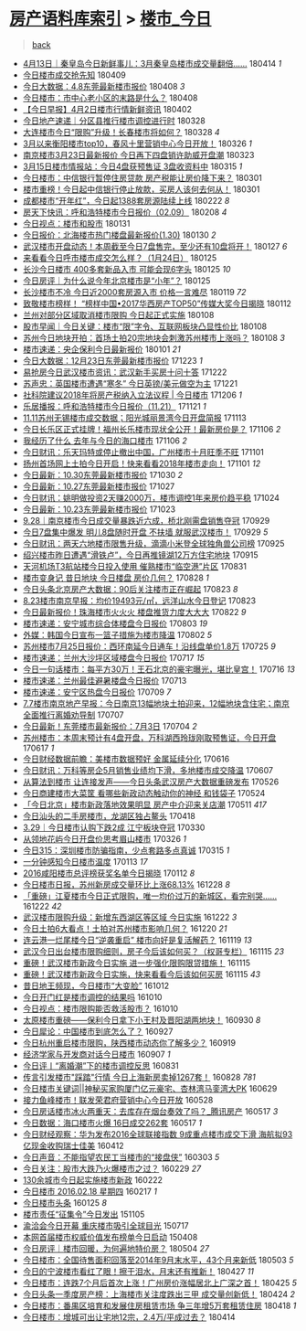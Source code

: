 [房产语料库索引](../../README.md)  > [楼市_今日](楼市_今日.md)
====
> [back](../README.md)

- [4月13日｜秦皇岛今日新鲜事儿：3月秦皇岛楼市成交量翻倍……](http://jkwz.applinzi.com/ittc/7091659233101874186.html#4%E6%9C%8813%E6%97%A5%EF%BD%9C%E7%A7%A6%E7%9A%87%E5%B2%9B%E4%BB%8A%E6%97%A5%E6%96%B0%E9%B2%9C%E4%BA%8B%E5%84%BF%EF%BC%9A3%E6%9C%88%E7%A7%A6%E7%9A%87%E5%B2%9B%E6%A5%BC%E5%B8%82%E6%88%90%E4%BA%A4%E9%87%8F%E7%BF%BB%E5%80%8D%E2%80%A6%E2%80%A6) 180414 *1* 
- [今日楼市成交抢先知](http://jkwz.applinzi.com/ittc/7089856626280629265.html#%E4%BB%8A%E6%97%A5%E6%A5%BC%E5%B8%82%E6%88%90%E4%BA%A4%E6%8A%A2%E5%85%88%E7%9F%A5) 180409  
- [今日大数据：4.8东莞最新楼市报价](http://jkwz.applinzi.com/ittc/7089642331794048007.html#%E4%BB%8A%E6%97%A5%E5%A4%A7%E6%95%B0%E6%8D%AE%EF%BC%9A4.8%E4%B8%9C%E8%8E%9E%E6%9C%80%E6%96%B0%E6%A5%BC%E5%B8%82%E6%8A%A5%E4%BB%B7) 180408 *3* 
- [今日楼市：市中心老小区的末路是什么？](http://jkwz.applinzi.com/ittc/7089584044717376523.html#%E4%BB%8A%E6%97%A5%E6%A5%BC%E5%B8%82%EF%BC%9A%E5%B8%82%E4%B8%AD%E5%BF%83%E8%80%81%E5%B0%8F%E5%8C%BA%E7%9A%84%E6%9C%AB%E8%B7%AF%E6%98%AF%E4%BB%80%E4%B9%88%EF%BC%9F) 180408  
- [【今日早报】4月2日楼市行情新鲜资讯](http://jkwz.applinzi.com/ittc/7087371666458149894.html#%E3%80%90%E4%BB%8A%E6%97%A5%E6%97%A9%E6%8A%A5%E3%80%914%E6%9C%882%E6%97%A5%E6%A5%BC%E5%B8%82%E8%A1%8C%E6%83%85%E6%96%B0%E9%B2%9C%E8%B5%84%E8%AE%AF) 180402  
- [今日地产速递｜分区县推行楼市调控进行时](http://jkwz.applinzi.com/ittc/7085531079597622289.html#%E4%BB%8A%E6%97%A5%E5%9C%B0%E4%BA%A7%E9%80%9F%E9%80%92%EF%BD%9C%E5%88%86%E5%8C%BA%E5%8E%BF%E6%8E%A8%E8%A1%8C%E6%A5%BC%E5%B8%82%E8%B0%83%E6%8E%A7%E8%BF%9B%E8%A1%8C%E6%97%B6) 180328  
- [大连楼市今日“限购”升级！长春楼市将如何？](http://jkwz.applinzi.com/ittc/7085456202400269322.html#%E5%A4%A7%E8%BF%9E%E6%A5%BC%E5%B8%82%E4%BB%8A%E6%97%A5%E2%80%9C%E9%99%90%E8%B4%AD%E2%80%9D%E5%8D%87%E7%BA%A7%EF%BC%81%E9%95%BF%E6%98%A5%E6%A5%BC%E5%B8%82%E5%B0%86%E5%A6%82%E4%BD%95%EF%BC%9F) 180328 *4* 
- [3月以来衡阳楼市top10，春风十里营销中心今日开放！](http://jkwz.applinzi.com/ittc/7084832427342300171.html#3%E6%9C%88%E4%BB%A5%E6%9D%A5%E8%A1%A1%E9%98%B3%E6%A5%BC%E5%B8%82top10%EF%BC%8C%E6%98%A5%E9%A3%8E%E5%8D%81%E9%87%8C%E8%90%A5%E9%94%80%E4%B8%AD%E5%BF%83%E4%BB%8A%E6%97%A5%E5%BC%80%E6%94%BE%EF%BC%81) 180326 *1* 
- [南京楼市3月23日最新报价 今日再下四盘销许助威开盘潮](http://jkwz.applinzi.com/ittc/7083782197272380426.html#%E5%8D%97%E4%BA%AC%E6%A5%BC%E5%B8%823%E6%9C%8823%E6%97%A5%E6%9C%80%E6%96%B0%E6%8A%A5%E4%BB%B7+%E4%BB%8A%E6%97%A5%E5%86%8D%E4%B8%8B%E5%9B%9B%E7%9B%98%E9%94%80%E8%AE%B8%E5%8A%A9%E5%A8%81%E5%BC%80%E7%9B%98%E6%BD%AE) 180323  
- [3月15日楼市情报站：今日4盘获预售证 3盘收资料中](http://jkwz.applinzi.com/ittc/7080654121420194827.html#3%E6%9C%8815%E6%97%A5%E6%A5%BC%E5%B8%82%E6%83%85%E6%8A%A5%E7%AB%99%EF%BC%9A%E4%BB%8A%E6%97%A54%E7%9B%98%E8%8E%B7%E9%A2%84%E5%94%AE%E8%AF%81+3%E7%9B%98%E6%94%B6%E8%B5%84%E6%96%99%E4%B8%AD) 180315 *1* 
- [今日楼市：中信银行暂停住房贷款 房产税能让房价降下来？](http://jkwz.applinzi.com/ittc/7075501862864552971.html#%E4%BB%8A%E6%97%A5%E6%A5%BC%E5%B8%82%EF%BC%9A%E4%B8%AD%E4%BF%A1%E9%93%B6%E8%A1%8C%E6%9A%82%E5%81%9C%E4%BD%8F%E6%88%BF%E8%B4%B7%E6%AC%BE+%E6%88%BF%E4%BA%A7%E7%A8%8E%E8%83%BD%E8%AE%A9%E6%88%BF%E4%BB%B7%E9%99%8D%E4%B8%8B%E6%9D%A5%EF%BC%9F) 180301  
- [楼市重榜！今日起中信银行停止放款，买房人该何去何从！](http://jkwz.applinzi.com/ittc/7075447518429447175.html#%E6%A5%BC%E5%B8%82%E9%87%8D%E6%A6%9C%EF%BC%81%E4%BB%8A%E6%97%A5%E8%B5%B7%E4%B8%AD%E4%BF%A1%E9%93%B6%E8%A1%8C%E5%81%9C%E6%AD%A2%E6%94%BE%E6%AC%BE%EF%BC%8C%E4%B9%B0%E6%88%BF%E4%BA%BA%E8%AF%A5%E4%BD%95%E5%8E%BB%E4%BD%95%E4%BB%8E%EF%BC%81) 180301  
- [成都楼市“开年红”，今日起1388套房源陆续上线](http://jkwz.applinzi.com/ittc/7072881129852240907.html#%E6%88%90%E9%83%BD%E6%A5%BC%E5%B8%82%E2%80%9C%E5%BC%80%E5%B9%B4%E7%BA%A2%E2%80%9D%EF%BC%8C%E4%BB%8A%E6%97%A5%E8%B5%B71388%E5%A5%97%E6%88%BF%E6%BA%90%E9%99%86%E7%BB%AD%E4%B8%8A%E7%BA%BF) 180222 *8* 
- [房天下快讯：呼和浩特楼市今日报价（02.09）](http://jkwz.applinzi.com/ittc/7067752790032385041.html#%E6%88%BF%E5%A4%A9%E4%B8%8B%E5%BF%AB%E8%AE%AF%EF%BC%9A%E5%91%BC%E5%92%8C%E6%B5%A9%E7%89%B9%E6%A5%BC%E5%B8%82%E4%BB%8A%E6%97%A5%E6%8A%A5%E4%BB%B7%EF%BC%8802.09%EF%BC%89) 180208 *4* 
- [今日视点：楼市和股市](http://jkwz.applinzi.com/ittc/7064631686178800656.html#%E4%BB%8A%E6%97%A5%E8%A7%86%E7%82%B9%EF%BC%9A%E6%A5%BC%E5%B8%82%E5%92%8C%E8%82%A1%E5%B8%82) 180131  
- [今日报价：北海楼市热门楼盘最新报价(1.30)](http://jkwz.applinzi.com/ittc/7064154520873862154.html#%E4%BB%8A%E6%97%A5%E6%8A%A5%E4%BB%B7%EF%BC%9A%E5%8C%97%E6%B5%B7%E6%A5%BC%E5%B8%82%E7%83%AD%E9%97%A8%E6%A5%BC%E7%9B%98%E6%9C%80%E6%96%B0%E6%8A%A5%E4%BB%B7%281.30%29) 180130 *2* 
- [武汉楼市开盘动态！本周截至今日7盘售完，至少还有10盘将开！](http://jkwz.applinzi.com/ittc/7063237272776737809.html#%E6%AD%A6%E6%B1%89%E6%A5%BC%E5%B8%82%E5%BC%80%E7%9B%98%E5%8A%A8%E6%80%81%EF%BC%81%E6%9C%AC%E5%91%A8%E6%88%AA%E8%87%B3%E4%BB%8A%E6%97%A57%E7%9B%98%E5%94%AE%E5%AE%8C%EF%BC%8C%E8%87%B3%E5%B0%91%E8%BF%98%E6%9C%8910%E7%9B%98%E5%B0%86%E5%BC%80%EF%BC%81) 180127 *6* 
- [来看看今日呼市楼市成交怎么样？（1月24日）](http://jkwz.applinzi.com/ittc/7062515082997531664.html#%E6%9D%A5%E7%9C%8B%E7%9C%8B%E4%BB%8A%E6%97%A5%E5%91%BC%E5%B8%82%E6%A5%BC%E5%B8%82%E6%88%90%E4%BA%A4%E6%80%8E%E4%B9%88%E6%A0%B7%EF%BC%9F%EF%BC%881%E6%9C%8824%E6%97%A5%EF%BC%89) 180125  
- [长沙今日楼市 400多套新品入市 可能会现6字头](http://jkwz.applinzi.com/ittc/7062476510005298187.html#%E9%95%BF%E6%B2%99%E4%BB%8A%E6%97%A5%E6%A5%BC%E5%B8%82+400%E5%A4%9A%E5%A5%97%E6%96%B0%E5%93%81%E5%85%A5%E5%B8%82+%E5%8F%AF%E8%83%BD%E4%BC%9A%E7%8E%B06%E5%AD%97%E5%A4%B4) 180125 *10* 
- [今日房评｜为什么说今年北京楼市是“小年”？](http://jkwz.applinzi.com/ittc/7062446927616934929.html#%E4%BB%8A%E6%97%A5%E6%88%BF%E8%AF%84%EF%BD%9C%E4%B8%BA%E4%BB%80%E4%B9%88%E8%AF%B4%E4%BB%8A%E5%B9%B4%E5%8C%97%E4%BA%AC%E6%A5%BC%E5%B8%82%E6%98%AF%E2%80%9C%E5%B0%8F%E5%B9%B4%E2%80%9D%EF%BC%9F) 180125  
- [长沙楼市不冷 今日近2000套房源入市 价格一言难尽](http://jkwz.applinzi.com/ittc/7060236160427623431.html#%E9%95%BF%E6%B2%99%E6%A5%BC%E5%B8%82%E4%B8%8D%E5%86%B7+%E4%BB%8A%E6%97%A5%E8%BF%912000%E5%A5%97%E6%88%BF%E6%BA%90%E5%85%A5%E5%B8%82+%E4%BB%B7%E6%A0%BC%E4%B8%80%E8%A8%80%E9%9A%BE%E5%B0%BD) 180119 *72* 
- [致敬楼市榜样！ “榜样中国•2017华西房产TOP50”传媒大奖今日揭晓](http://jkwz.applinzi.com/ittc/7057630875720614923.html#%E8%87%B4%E6%95%AC%E6%A5%BC%E5%B8%82%E6%A6%9C%E6%A0%B7%EF%BC%81+%E2%80%9C%E6%A6%9C%E6%A0%B7%E4%B8%AD%E5%9B%BD%E2%80%A22017%E5%8D%8E%E8%A5%BF%E6%88%BF%E4%BA%A7TOP50%E2%80%9D%E4%BC%A0%E5%AA%92%E5%A4%A7%E5%A5%96%E4%BB%8A%E6%97%A5%E6%8F%AD%E6%99%93) 180112  
- [兰州对部分区域取消楼市限购 今日起正式实施](http://jkwz.applinzi.com/ittc/7056310112040256523.html#%E5%85%B0%E5%B7%9E%E5%AF%B9%E9%83%A8%E5%88%86%E5%8C%BA%E5%9F%9F%E5%8F%96%E6%B6%88%E6%A5%BC%E5%B8%82%E9%99%90%E8%B4%AD+%E4%BB%8A%E6%97%A5%E8%B5%B7%E6%AD%A3%E5%BC%8F%E5%AE%9E%E6%96%BD) 180108  
- [股市早闻｜今日关键：楼市“限”字令、互联网板块凸显性价比](http://jkwz.applinzi.com/ittc/7056139618871673873.html#%E8%82%A1%E5%B8%82%E6%97%A9%E9%97%BB%EF%BD%9C%E4%BB%8A%E6%97%A5%E5%85%B3%E9%94%AE%EF%BC%9A%E6%A5%BC%E5%B8%82%E2%80%9C%E9%99%90%E2%80%9D%E5%AD%97%E4%BB%A4%E3%80%81%E4%BA%92%E8%81%94%E7%BD%91%E6%9D%BF%E5%9D%97%E5%87%B8%E6%98%BE%E6%80%A7%E4%BB%B7%E6%AF%94) 180108  
- [苏州今日地块开拍：首场土拍20宗地块会刺激苏州楼市上涨吗？](http://jkwz.applinzi.com/ittc/7055968577624998918.html#%E8%8B%8F%E5%B7%9E%E4%BB%8A%E6%97%A5%E5%9C%B0%E5%9D%97%E5%BC%80%E6%8B%8D%EF%BC%9A%E9%A6%96%E5%9C%BA%E5%9C%9F%E6%8B%8D20%E5%AE%97%E5%9C%B0%E5%9D%97%E4%BC%9A%E5%88%BA%E6%BF%80%E8%8B%8F%E5%B7%9E%E6%A5%BC%E5%B8%82%E4%B8%8A%E6%B6%A8%E5%90%97%EF%BC%9F) 180108 *3* 
- [楼市速递：央企保利今日最新报价](http://jkwz.applinzi.com/ittc/7053450130475189254.html#%E6%A5%BC%E5%B8%82%E9%80%9F%E9%80%92%EF%BC%9A%E5%A4%AE%E4%BC%81%E4%BF%9D%E5%88%A9%E4%BB%8A%E6%97%A5%E6%9C%80%E6%96%B0%E6%8A%A5%E4%BB%B7) 180101 *21* 
- [今日大数据：12月23日东莞最新楼市报价](http://jkwz.applinzi.com/ittc/7050192708960781329.html#%E4%BB%8A%E6%97%A5%E5%A4%A7%E6%95%B0%E6%8D%AE%EF%BC%9A12%E6%9C%8823%E6%97%A5%E4%B8%9C%E8%8E%9E%E6%9C%80%E6%96%B0%E6%A5%BC%E5%B8%82%E6%8A%A5%E4%BB%B7) 171223 *1* 
- [易抢房今日武汉楼市资讯：武汉新手买房十问十答](http://jkwz.applinzi.com/ittc/7050036494092223505.html#%E6%98%93%E6%8A%A2%E6%88%BF%E4%BB%8A%E6%97%A5%E6%AD%A6%E6%B1%89%E6%A5%BC%E5%B8%82%E8%B5%84%E8%AE%AF%EF%BC%9A%E6%AD%A6%E6%B1%89%E6%96%B0%E6%89%8B%E4%B9%B0%E6%88%BF%E5%8D%81%E9%97%AE%E5%8D%81%E7%AD%94) 171222  
- [苏声忠：英国楼市遭遇“寒冬” 今日英镑/美元做空为主](http://jkwz.applinzi.com/ittc/7049522516358333456.html#%E8%8B%8F%E5%A3%B0%E5%BF%A0%EF%BC%9A%E8%8B%B1%E5%9B%BD%E6%A5%BC%E5%B8%82%E9%81%AD%E9%81%87%E2%80%9C%E5%AF%92%E5%86%AC%E2%80%9D+%E4%BB%8A%E6%97%A5%E8%8B%B1%E9%95%91%2F%E7%BE%8E%E5%85%83%E5%81%9A%E7%A9%BA%E4%B8%BA%E4%B8%BB) 171221  
- [社科院建议2018年将房产税纳入立法议程 | 今日楼市](http://jkwz.applinzi.com/ittc/7044028174613087248.html#%E7%A4%BE%E7%A7%91%E9%99%A2%E5%BB%BA%E8%AE%AE2018%E5%B9%B4%E5%B0%86%E6%88%BF%E4%BA%A7%E7%A8%8E%E7%BA%B3%E5%85%A5%E7%AB%8B%E6%B3%95%E8%AE%AE%E7%A8%8B+%7C+%E4%BB%8A%E6%97%A5%E6%A5%BC%E5%B8%82) 171206 *1* 
- [乐居播报：呼和浩特楼市今日报价（11.21）](http://jkwz.applinzi.com/ittc/7038299876822090768.html#%E4%B9%90%E5%B1%85%E6%92%AD%E6%8A%A5%EF%BC%9A%E5%91%BC%E5%92%8C%E6%B5%A9%E7%89%B9%E6%A5%BC%E5%B8%82%E4%BB%8A%E6%97%A5%E6%8A%A5%E4%BB%B7%EF%BC%8811.21%EF%BC%89) 171121 *1* 
- [11.11苏州无锡楼市成交数据；阳光城丽景湾今日开盘简报](http://jkwz.applinzi.com/ittc/7035386018151269393.html#11.11%E8%8B%8F%E5%B7%9E%E6%97%A0%E9%94%A1%E6%A5%BC%E5%B8%82%E6%88%90%E4%BA%A4%E6%95%B0%E6%8D%AE%EF%BC%9B%E9%98%B3%E5%85%89%E5%9F%8E%E4%B8%BD%E6%99%AF%E6%B9%BE%E4%BB%8A%E6%97%A5%E5%BC%80%E7%9B%98%E7%AE%80%E6%8A%A5) 171113  
- [今日长乐区正式挂牌！福州长乐楼市现状全公开！最新房价是？](http://jkwz.applinzi.com/ittc/7032841137683956753.html#%E4%BB%8A%E6%97%A5%E9%95%BF%E4%B9%90%E5%8C%BA%E6%AD%A3%E5%BC%8F%E6%8C%82%E7%89%8C%EF%BC%81%E7%A6%8F%E5%B7%9E%E9%95%BF%E4%B9%90%E6%A5%BC%E5%B8%82%E7%8E%B0%E7%8A%B6%E5%85%A8%E5%85%AC%E5%BC%80%EF%BC%81%E6%9C%80%E6%96%B0%E6%88%BF%E4%BB%B7%E6%98%AF%EF%BC%9F) 171106 *2* 
- [我经历了什么 去年与今日的海口楼市](http://jkwz.applinzi.com/ittc/7032624524443517968.html#%E6%88%91%E7%BB%8F%E5%8E%86%E4%BA%86%E4%BB%80%E4%B9%88+%E5%8E%BB%E5%B9%B4%E4%B8%8E%E4%BB%8A%E6%97%A5%E7%9A%84%E6%B5%B7%E5%8F%A3%E6%A5%BC%E5%B8%82) 171106 *2* 
- [今日财讯：乐天玛特或停止撤出中国，广州楼市十月旺季不旺](http://jkwz.applinzi.com/ittc/7031025824470402065.html#%E4%BB%8A%E6%97%A5%E8%B4%A2%E8%AE%AF%EF%BC%9A%E4%B9%90%E5%A4%A9%E7%8E%9B%E7%89%B9%E6%88%96%E5%81%9C%E6%AD%A2%E6%92%A4%E5%87%BA%E4%B8%AD%E5%9B%BD%EF%BC%8C%E5%B9%BF%E5%B7%9E%E6%A5%BC%E5%B8%82%E5%8D%81%E6%9C%88%E6%97%BA%E5%AD%A3%E4%B8%8D%E6%97%BA) 171101  
- [扬州首场网上土拍今日开启！快来看看2018年楼市走向！](http://jkwz.applinzi.com/ittc/7030956225259373585.html#%E6%89%AC%E5%B7%9E%E9%A6%96%E5%9C%BA%E7%BD%91%E4%B8%8A%E5%9C%9F%E6%8B%8D%E4%BB%8A%E6%97%A5%E5%BC%80%E5%90%AF%EF%BC%81%E5%BF%AB%E6%9D%A5%E7%9C%8B%E7%9C%8B2018%E5%B9%B4%E6%A5%BC%E5%B8%82%E8%B5%B0%E5%90%91%EF%BC%81) 171101 *12* 
- [今日最新：10.30东莞最新楼市报价](http://jkwz.applinzi.com/ittc/7030275655340655632.html#%E4%BB%8A%E6%97%A5%E6%9C%80%E6%96%B0%EF%BC%9A10.30%E4%B8%9C%E8%8E%9E%E6%9C%80%E6%96%B0%E6%A5%BC%E5%B8%82%E6%8A%A5%E4%BB%B7) 171030 *2* 
- [今日最新：10.27东莞最新楼市报价](http://jkwz.applinzi.com/ittc/7029052611418915856.html#%E4%BB%8A%E6%97%A5%E6%9C%80%E6%96%B0%EF%BC%9A10.27%E4%B8%9C%E8%8E%9E%E6%9C%80%E6%96%B0%E6%A5%BC%E5%B8%82%E6%8A%A5%E4%BB%B7) 171027  
- [今日财讯：姚明做投资2天赚2000万，楼市调控1年来房价趋平稳](http://jkwz.applinzi.com/ittc/7028028818978243601.html#%E4%BB%8A%E6%97%A5%E8%B4%A2%E8%AE%AF%EF%BC%9A%E5%A7%9A%E6%98%8E%E5%81%9A%E6%8A%95%E8%B5%842%E5%A4%A9%E8%B5%9A2000%E4%B8%87%EF%BC%8C%E6%A5%BC%E5%B8%82%E8%B0%83%E6%8E%A71%E5%B9%B4%E6%9D%A5%E6%88%BF%E4%BB%B7%E8%B6%8B%E5%B9%B3%E7%A8%B3) 171024  
- [今日最新：10.23东莞最新楼市报价](http://jkwz.applinzi.com/ittc/7027578092426626064.html#%E4%BB%8A%E6%97%A5%E6%9C%80%E6%96%B0%EF%BC%9A10.23%E4%B8%9C%E8%8E%9E%E6%9C%80%E6%96%B0%E6%A5%BC%E5%B8%82%E6%8A%A5%E4%BB%B7) 171023  
- [9.28｜南京楼市今日成交量暴跌近六成，桥北刚需盘销售夺冠](http://jkwz.applinzi.com/ittc/7018743765181924368.html#9.28%EF%BD%9C%E5%8D%97%E4%BA%AC%E6%A5%BC%E5%B8%82%E4%BB%8A%E6%97%A5%E6%88%90%E4%BA%A4%E9%87%8F%E6%9A%B4%E8%B7%8C%E8%BF%91%E5%85%AD%E6%88%90%EF%BC%8C%E6%A1%A5%E5%8C%97%E5%88%9A%E9%9C%80%E7%9B%98%E9%94%80%E5%94%AE%E5%A4%BA%E5%86%A0) 170929  
- [今日7盘集中爆发 明儿8盘随时开盘 不扶墙 就服武汉楼市！](http://jkwz.applinzi.com/ittc/7018701753988678672.html#%E4%BB%8A%E6%97%A57%E7%9B%98%E9%9B%86%E4%B8%AD%E7%88%86%E5%8F%91+%E6%98%8E%E5%84%BF8%E7%9B%98%E9%9A%8F%E6%97%B6%E5%BC%80%E7%9B%98+%E4%B8%8D%E6%89%B6%E5%A2%99+%E5%B0%B1%E6%9C%8D%E6%AD%A6%E6%B1%89%E6%A5%BC%E5%B8%82%EF%BC%81) 170929 *5* 
- [今日财讯：两天六地楼市限售升级，滴滴小米登全球独角兽公司榜](http://jkwz.applinzi.com/ittc/7017275885546374161.html#%E4%BB%8A%E6%97%A5%E8%B4%A2%E8%AE%AF%EF%BC%9A%E4%B8%A4%E5%A4%A9%E5%85%AD%E5%9C%B0%E6%A5%BC%E5%B8%82%E9%99%90%E5%94%AE%E5%8D%87%E7%BA%A7%EF%BC%8C%E6%BB%B4%E6%BB%B4%E5%B0%8F%E7%B1%B3%E7%99%BB%E5%85%A8%E7%90%83%E7%8B%AC%E8%A7%92%E5%85%BD%E5%85%AC%E5%8F%B8%E6%A6%9C) 170925  
- [绍兴楼市昨日遭遇“滑铁卢”，今日再推镜湖12万方住宅地块](http://jkwz.applinzi.com/ittc/7013536677182833424.html#%E7%BB%8D%E5%85%B4%E6%A5%BC%E5%B8%82%E6%98%A8%E6%97%A5%E9%81%AD%E9%81%87%E2%80%9C%E6%BB%91%E9%93%81%E5%8D%A2%E2%80%9D%EF%BC%8C%E4%BB%8A%E6%97%A5%E5%86%8D%E6%8E%A8%E9%95%9C%E6%B9%9612%E4%B8%87%E6%96%B9%E4%BD%8F%E5%AE%85%E5%9C%B0%E5%9D%97) 170915  
- [天河机场T3航站楼今日投入使用 催熟楼市“临空港”片区](http://jkwz.applinzi.com/ittc/7007857632822690832.html#%E5%A4%A9%E6%B2%B3%E6%9C%BA%E5%9C%BAT3%E8%88%AA%E7%AB%99%E6%A5%BC%E4%BB%8A%E6%97%A5%E6%8A%95%E5%85%A5%E4%BD%BF%E7%94%A8+%E5%82%AC%E7%86%9F%E6%A5%BC%E5%B8%82%E2%80%9C%E4%B8%B4%E7%A9%BA%E6%B8%AF%E2%80%9D%E7%89%87%E5%8C%BA) 170831  
- [楼市变身记 昔日地块 今日楼盘 房价几何？](http://jkwz.applinzi.com/ittc/7006900792416814096.html#%E6%A5%BC%E5%B8%82%E5%8F%98%E8%BA%AB%E8%AE%B0+%E6%98%94%E6%97%A5%E5%9C%B0%E5%9D%97+%E4%BB%8A%E6%97%A5%E6%A5%BC%E7%9B%98+%E6%88%BF%E4%BB%B7%E5%87%A0%E4%BD%95%EF%BC%9F) 170828 *1* 
- [今日头条北京房产大数据：90后关注楼市正在崛起](http://jkwz.applinzi.com/ittc/7005044199995737104.html#%E4%BB%8A%E6%97%A5%E5%A4%B4%E6%9D%A1%E5%8C%97%E4%BA%AC%E6%88%BF%E4%BA%A7%E5%A4%A7%E6%95%B0%E6%8D%AE%EF%BC%9A90%E5%90%8E%E5%85%B3%E6%B3%A8%E6%A5%BC%E5%B8%82%E6%AD%A3%E5%9C%A8%E5%B4%9B%E8%B5%B7) 170823 *8* 
- [8.23楼市南京早报：均价19493元/㎡，远洋山水今日登记](http://jkwz.applinzi.com/ittc/7004907162982417425.html#8.23%E6%A5%BC%E5%B8%82%E5%8D%97%E4%BA%AC%E6%97%A9%E6%8A%A5%EF%BC%9A%E5%9D%87%E4%BB%B719493%E5%85%83%2F%E3%8E%A1%EF%BC%8C%E8%BF%9C%E6%B4%8B%E5%B1%B1%E6%B0%B4%E4%BB%8A%E6%97%A5%E7%99%BB%E8%AE%B0) 170823  
- [今日最新报价！珠海楼市火火火 楼盘推货力度大大大](http://jkwz.applinzi.com/ittc/7004533618234622993.html#%E4%BB%8A%E6%97%A5%E6%9C%80%E6%96%B0%E6%8A%A5%E4%BB%B7%EF%BC%81%E7%8F%A0%E6%B5%B7%E6%A5%BC%E5%B8%82%E7%81%AB%E7%81%AB%E7%81%AB+%E6%A5%BC%E7%9B%98%E6%8E%A8%E8%B4%A7%E5%8A%9B%E5%BA%A6%E5%A4%A7%E5%A4%A7%E5%A4%A7) 170822 *9* 
- [楼市速递：安宁城市综合体楼盘今日报价](http://jkwz.applinzi.com/ittc/6997489666046297104.html#%E6%A5%BC%E5%B8%82%E9%80%9F%E9%80%92%EF%BC%9A%E5%AE%89%E5%AE%81%E5%9F%8E%E5%B8%82%E7%BB%BC%E5%90%88%E4%BD%93%E6%A5%BC%E7%9B%98%E4%BB%8A%E6%97%A5%E6%8A%A5%E4%BB%B7) 170803 *19* 
- [外媒：韩国今日宣布一篮子措施为楼市降温](http://jkwz.applinzi.com/ittc/6997197160603714577.html#%E5%A4%96%E5%AA%92%EF%BC%9A%E9%9F%A9%E5%9B%BD%E4%BB%8A%E6%97%A5%E5%AE%A3%E5%B8%83%E4%B8%80%E7%AF%AE%E5%AD%90%E6%8E%AA%E6%96%BD%E4%B8%BA%E6%A5%BC%E5%B8%82%E9%99%8D%E6%B8%A9) 170802 *5* 
- [苏州楼市7月25日报价：西环南延今日通车！沿线盘单价1.8万](http://jkwz.applinzi.com/ittc/6994127374558692368.html#%E8%8B%8F%E5%B7%9E%E6%A5%BC%E5%B8%827%E6%9C%8825%E6%97%A5%E6%8A%A5%E4%BB%B7%EF%BC%9A%E8%A5%BF%E7%8E%AF%E5%8D%97%E5%BB%B6%E4%BB%8A%E6%97%A5%E9%80%9A%E8%BD%A6%EF%BC%81%E6%B2%BF%E7%BA%BF%E7%9B%98%E5%8D%95%E4%BB%B71.8%E4%B8%87) 170725 *9* 
- [楼市速递：兰州大沙坪区域楼盘今日报价](http://jkwz.applinzi.com/ittc/6991179736515347473.html#%E6%A5%BC%E5%B8%82%E9%80%9F%E9%80%92%EF%BC%9A%E5%85%B0%E5%B7%9E%E5%A4%A7%E6%B2%99%E5%9D%AA%E5%8C%BA%E5%9F%9F%E6%A5%BC%E7%9B%98%E4%BB%8A%E6%97%A5%E6%8A%A5%E4%BB%B7) 170717 *15* 
- [今日一句话楼市：每平方30万！王石北京的豪宅曝光，堪比皇宫！](http://jkwz.applinzi.com/ittc/6990979053635765265.html#%E4%BB%8A%E6%97%A5%E4%B8%80%E5%8F%A5%E8%AF%9D%E6%A5%BC%E5%B8%82%EF%BC%9A%E6%AF%8F%E5%B9%B3%E6%96%B930%E4%B8%87%EF%BC%81%E7%8E%8B%E7%9F%B3%E5%8C%97%E4%BA%AC%E7%9A%84%E8%B1%AA%E5%AE%85%E6%9B%9D%E5%85%89%EF%BC%8C%E5%A0%AA%E6%AF%94%E7%9A%87%E5%AE%AB%EF%BC%81) 170716 *13* 
- [楼市速递：兰州最佳避暑楼盘今日报价](http://jkwz.applinzi.com/ittc/6989690784906216464.html#%E6%A5%BC%E5%B8%82%E9%80%9F%E9%80%92%EF%BC%9A%E5%85%B0%E5%B7%9E%E6%9C%80%E4%BD%B3%E9%81%BF%E6%9A%91%E6%A5%BC%E7%9B%98%E4%BB%8A%E6%97%A5%E6%8A%A5%E4%BB%B7) 170713  
- [楼市速递：安宁区热盘今日报价](http://jkwz.applinzi.com/ittc/6988272022118204432.html#%E6%A5%BC%E5%B8%82%E9%80%9F%E9%80%92%EF%BC%9A%E5%AE%89%E5%AE%81%E5%8C%BA%E7%83%AD%E7%9B%98%E4%BB%8A%E6%97%A5%E6%8A%A5%E4%BB%B7) 170709 *7* 
- [7.7楼市南京地产早报：今日南京13幅地块土拍迎来，12幅地块含住宅；南京全面推行离婚劝导制](http://jkwz.applinzi.com/ittc/6987459192645223428.html#7.7%E6%A5%BC%E5%B8%82%E5%8D%97%E4%BA%AC%E5%9C%B0%E4%BA%A7%E6%97%A9%E6%8A%A5%EF%BC%9A%E4%BB%8A%E6%97%A5%E5%8D%97%E4%BA%AC13%E5%B9%85%E5%9C%B0%E5%9D%97%E5%9C%9F%E6%8B%8D%E8%BF%8E%E6%9D%A5%EF%BC%8C12%E5%B9%85%E5%9C%B0%E5%9D%97%E5%90%AB%E4%BD%8F%E5%AE%85%EF%BC%9B%E5%8D%97%E4%BA%AC%E5%85%A8%E9%9D%A2%E6%8E%A8%E8%A1%8C%E7%A6%BB%E5%A9%9A%E5%8A%9D%E5%AF%BC%E5%88%B6) 170707  
- [今日最新！东莞楼市最新报价：7月3日](http://jkwz.applinzi.com/ittc/6986414359012967429.html#%E4%BB%8A%E6%97%A5%E6%9C%80%E6%96%B0%EF%BC%81%E4%B8%9C%E8%8E%9E%E6%A5%BC%E5%B8%82%E6%9C%80%E6%96%B0%E6%8A%A5%E4%BB%B7%EF%BC%9A7%E6%9C%883%E6%97%A5) 170704 *2* 
- [苏州楼市：本周末预计有4盘开盘，万科湖西玲珑刚取预售证，今日开盘](http://jkwz.applinzi.com/ittc/6980169852277752837.html#%E8%8B%8F%E5%B7%9E%E6%A5%BC%E5%B8%82%EF%BC%9A%E6%9C%AC%E5%91%A8%E6%9C%AB%E9%A2%84%E8%AE%A1%E6%9C%894%E7%9B%98%E5%BC%80%E7%9B%98%EF%BC%8C%E4%B8%87%E7%A7%91%E6%B9%96%E8%A5%BF%E7%8E%B2%E7%8F%91%E5%88%9A%E5%8F%96%E9%A2%84%E5%94%AE%E8%AF%81%EF%BC%8C%E4%BB%8A%E6%97%A5%E5%BC%80%E7%9B%98) 170617 *1* 
- [今日财经数据前瞻：美楼市数据预好 金属延续分化](http://jkwz.applinzi.com/ittc/6979661002806133764.html#%E4%BB%8A%E6%97%A5%E8%B4%A2%E7%BB%8F%E6%95%B0%E6%8D%AE%E5%89%8D%E7%9E%BB%EF%BC%9A%E7%BE%8E%E6%A5%BC%E5%B8%82%E6%95%B0%E6%8D%AE%E9%A2%84%E5%A5%BD+%E9%87%91%E5%B1%9E%E5%BB%B6%E7%BB%AD%E5%88%86%E5%8C%96) 170616  
- [今日财讯：万科等房企5月销售业绩均下滑，多地楼市成交降温](http://jkwz.applinzi.com/ittc/6976465140902790148.html#%E4%BB%8A%E6%97%A5%E8%B4%A2%E8%AE%AF%EF%BC%9A%E4%B8%87%E7%A7%91%E7%AD%89%E6%88%BF%E4%BC%815%E6%9C%88%E9%94%80%E5%94%AE%E4%B8%9A%E7%BB%A9%E5%9D%87%E4%B8%8B%E6%BB%91%EF%BC%8C%E5%A4%9A%E5%9C%B0%E6%A5%BC%E5%B8%82%E6%88%90%E4%BA%A4%E9%99%8D%E6%B8%A9) 170607  
- [从算法到楼市 让连接发声——今日头条武汉房产大数据重磅发布](http://jkwz.applinzi.com/ittc/6971735159610016773.html#%E4%BB%8E%E7%AE%97%E6%B3%95%E5%88%B0%E6%A5%BC%E5%B8%82+%E8%AE%A9%E8%BF%9E%E6%8E%A5%E5%8F%91%E5%A3%B0%E2%80%94%E2%80%94%E4%BB%8A%E6%97%A5%E5%A4%B4%E6%9D%A1%E6%AD%A6%E6%B1%89%E6%88%BF%E4%BA%A7%E5%A4%A7%E6%95%B0%E6%8D%AE%E9%87%8D%E7%A3%85%E5%8F%91%E5%B8%83) 170526  
- [今日商建楼市大菜筐 看哪些新政动态触动你的神经 和钱袋子](http://jkwz.applinzi.com/ittc/6971172289931379717.html#%E4%BB%8A%E6%97%A5%E5%95%86%E5%BB%BA%E6%A5%BC%E5%B8%82%E5%A4%A7%E8%8F%9C%E7%AD%90+%E7%9C%8B%E5%93%AA%E4%BA%9B%E6%96%B0%E6%94%BF%E5%8A%A8%E6%80%81%E8%A7%A6%E5%8A%A8%E4%BD%A0%E7%9A%84%E7%A5%9E%E7%BB%8F+%E5%92%8C%E9%92%B1%E8%A2%8B%E5%AD%90) 170524  
- [「今日北京」楼市新政落地效果明显 房产中介迎来关店潮](http://jkwz.applinzi.com/ittc/6966191962347537413.html#%E3%80%8C%E4%BB%8A%E6%97%A5%E5%8C%97%E4%BA%AC%E3%80%8D%E6%A5%BC%E5%B8%82%E6%96%B0%E6%94%BF%E8%90%BD%E5%9C%B0%E6%95%88%E6%9E%9C%E6%98%8E%E6%98%BE+%E6%88%BF%E4%BA%A7%E4%B8%AD%E4%BB%8B%E8%BF%8E%E6%9D%A5%E5%85%B3%E5%BA%97%E6%BD%AE) 170511 *417* 
- [今日汕头的二手房楼市，龙湖区独占鳌头](http://jkwz.applinzi.com/ittc/6957793703635715076.html#%E4%BB%8A%E6%97%A5%E6%B1%95%E5%A4%B4%E7%9A%84%E4%BA%8C%E6%89%8B%E6%88%BF%E6%A5%BC%E5%B8%82%EF%BC%8C%E9%BE%99%E6%B9%96%E5%8C%BA%E7%8B%AC%E5%8D%A0%E9%B3%8C%E5%A4%B4) 170418  
- [3.29｜今日楼市认购下跌2成 江宁板块夺冠](http://jkwz.applinzi.com/ittc/6950739674304873476.html#3.29%EF%BD%9C%E4%BB%8A%E6%97%A5%E6%A5%BC%E5%B8%82%E8%AE%A4%E8%B4%AD%E4%B8%8B%E8%B7%8C2%E6%88%90+%E6%B1%9F%E5%AE%81%E6%9D%BF%E5%9D%97%E5%A4%BA%E5%86%A0) 170330  
- [从领地花屿今日开盘价思考眉山楼市](http://jkwz.applinzi.com/ittc/6949478860444926980.html#%E4%BB%8E%E9%A2%86%E5%9C%B0%E8%8A%B1%E5%B1%BF%E4%BB%8A%E6%97%A5%E5%BC%80%E7%9B%98%E4%BB%B7%E6%80%9D%E8%80%83%E7%9C%89%E5%B1%B1%E6%A5%BC%E5%B8%82) 170326 *1* 
- [今日315：深圳楼市防骗指南，少点套路多点真诚](http://jkwz.applinzi.com/ittc/6945207169904542725.html#%E4%BB%8A%E6%97%A5315%EF%BC%9A%E6%B7%B1%E5%9C%B3%E6%A5%BC%E5%B8%82%E9%98%B2%E9%AA%97%E6%8C%87%E5%8D%97%EF%BC%8C%E5%B0%91%E7%82%B9%E5%A5%97%E8%B7%AF%E5%A4%9A%E7%82%B9%E7%9C%9F%E8%AF%9A) 170315 *1* 
- [一分钟感知今日楼市温度](http://jkwz.applinzi.com/ittc/6922669964418089989.html#%E4%B8%80%E5%88%86%E9%92%9F%E6%84%9F%E7%9F%A5%E4%BB%8A%E6%97%A5%E6%A5%BC%E5%B8%82%E6%B8%A9%E5%BA%A6) 170113 *17* 
- [2016咸阳楼市总评榜获奖名单今日揭晓](http://jkwz.applinzi.com/ittc/6922107413057782788.html#2016%E5%92%B8%E9%98%B3%E6%A5%BC%E5%B8%82%E6%80%BB%E8%AF%84%E6%A6%9C%E8%8E%B7%E5%A5%96%E5%90%8D%E5%8D%95%E4%BB%8A%E6%97%A5%E6%8F%AD%E6%99%93) 170112 *8* 
- [今日楼市日报，苏州新房成交量环比上涨68.13%](http://jkwz.applinzi.com/ittc/6916741467837301764.html#%E4%BB%8A%E6%97%A5%E6%A5%BC%E5%B8%82%E6%97%A5%E6%8A%A5%EF%BC%8C%E8%8B%8F%E5%B7%9E%E6%96%B0%E6%88%BF%E6%88%90%E4%BA%A4%E9%87%8F%E7%8E%AF%E6%AF%94%E4%B8%8A%E6%B6%A868.13%25) 161228 *8* 
- [「重磅」江夏楼市今日正式限购，唯一均价过万的新城区，看完别哭……](http://jkwz.applinzi.com/ittc/6914370738118460421.html#%E3%80%8C%E9%87%8D%E7%A3%85%E3%80%8D%E6%B1%9F%E5%A4%8F%E6%A5%BC%E5%B8%82%E4%BB%8A%E6%97%A5%E6%AD%A3%E5%BC%8F%E9%99%90%E8%B4%AD%EF%BC%8C%E5%94%AF%E4%B8%80%E5%9D%87%E4%BB%B7%E8%BF%87%E4%B8%87%E7%9A%84%E6%96%B0%E5%9F%8E%E5%8C%BA%EF%BC%8C%E7%9C%8B%E5%AE%8C%E5%88%AB%E5%93%AD%E2%80%A6%E2%80%A6) 161222 *42* 
- [武汉楼市限购升级：新增东西湖区等区域 今日实施](http://jkwz.applinzi.com/ittc/6914364471043949573.html#%E6%AD%A6%E6%B1%89%E6%A5%BC%E5%B8%82%E9%99%90%E8%B4%AD%E5%8D%87%E7%BA%A7%EF%BC%9A%E6%96%B0%E5%A2%9E%E4%B8%9C%E8%A5%BF%E6%B9%96%E5%8C%BA%E7%AD%89%E5%8C%BA%E5%9F%9F+%E4%BB%8A%E6%97%A5%E5%AE%9E%E6%96%BD) 161222 *3* 
- [今日土拍6大看点！土拍对苏州楼市影响几何？](http://jkwz.applinzi.com/ittc/6913801962159342597.html#%E4%BB%8A%E6%97%A5%E5%9C%9F%E6%8B%8D6%E5%A4%A7%E7%9C%8B%E7%82%B9%EF%BC%81%E5%9C%9F%E6%8B%8D%E5%AF%B9%E8%8B%8F%E5%B7%9E%E6%A5%BC%E5%B8%82%E5%BD%B1%E5%93%8D%E5%87%A0%E4%BD%95%EF%BC%9F) 161220 *21* 
- [连云港一烂尾楼今日“逆袭重启” 楼市向好是复活解药？](http://jkwz.applinzi.com/ittc/6902233041212015620.html#%E8%BF%9E%E4%BA%91%E6%B8%AF%E4%B8%80%E7%83%82%E5%B0%BE%E6%A5%BC%E4%BB%8A%E6%97%A5%E2%80%9C%E9%80%86%E8%A2%AD%E9%87%8D%E5%90%AF%E2%80%9D+%E6%A5%BC%E5%B8%82%E5%90%91%E5%A5%BD%E6%98%AF%E5%A4%8D%E6%B4%BB%E8%A7%A3%E8%8D%AF%EF%BC%9F) 161119 *13* 
- [武汉今日出台楼市限购细则，房子今后该如何买？（权哥专栏）](http://jkwz.applinzi.com/ittc/6900828701855319044.html#%E6%AD%A6%E6%B1%89%E4%BB%8A%E6%97%A5%E5%87%BA%E5%8F%B0%E6%A5%BC%E5%B8%82%E9%99%90%E8%B4%AD%E7%BB%86%E5%88%99%EF%BC%8C%E6%88%BF%E5%AD%90%E4%BB%8A%E5%90%8E%E8%AF%A5%E5%A6%82%E4%BD%95%E4%B9%B0%EF%BC%9F%EF%BC%88%E6%9D%83%E5%93%A5%E4%B8%93%E6%A0%8F%EF%BC%89) 161115 *23* 
- [重磅！武汉楼市新政今日实施 进一步强化限购限贷措施！](http://jkwz.applinzi.com/ittc/6900540403203179524.html#%E9%87%8D%E7%A3%85%EF%BC%81%E6%AD%A6%E6%B1%89%E6%A5%BC%E5%B8%82%E6%96%B0%E6%94%BF%E4%BB%8A%E6%97%A5%E5%AE%9E%E6%96%BD+%E8%BF%9B%E4%B8%80%E6%AD%A5%E5%BC%BA%E5%8C%96%E9%99%90%E8%B4%AD%E9%99%90%E8%B4%B7%E6%8E%AA%E6%96%BD%EF%BC%81) 161115  
- [重磅！武汉楼市新政今日实施，快来看看今后该如何买房](http://jkwz.applinzi.com/ittc/6900511213355533317.html#%E9%87%8D%E7%A3%85%EF%BC%81%E6%AD%A6%E6%B1%89%E6%A5%BC%E5%B8%82%E6%96%B0%E6%94%BF%E4%BB%8A%E6%97%A5%E5%AE%9E%E6%96%BD%EF%BC%8C%E5%BF%AB%E6%9D%A5%E7%9C%8B%E7%9C%8B%E4%BB%8A%E5%90%8E%E8%AF%A5%E5%A6%82%E4%BD%95%E4%B9%B0%E6%88%BF) 161115 *43* 
- [昔日地王频现，今日楼市“大变脸”](http://jkwz.applinzi.com/ittc/6888054453105591300.html#%E6%98%94%E6%97%A5%E5%9C%B0%E7%8E%8B%E9%A2%91%E7%8E%B0%EF%BC%8C%E4%BB%8A%E6%97%A5%E6%A5%BC%E5%B8%82%E2%80%9C%E5%A4%A7%E5%8F%98%E8%84%B8%E2%80%9D) 161012  
- [今日开门红是楼市调控的结果吗](http://jkwz.applinzi.com/ittc/6887416239923659780.html#%E4%BB%8A%E6%97%A5%E5%BC%80%E9%97%A8%E7%BA%A2%E6%98%AF%E6%A5%BC%E5%B8%82%E8%B0%83%E6%8E%A7%E7%9A%84%E7%BB%93%E6%9E%9C%E5%90%97) 161010  
- [今日视点：楼市限购能否救活股市？](http://jkwz.applinzi.com/ittc/6887261746045125636.html#%E4%BB%8A%E6%97%A5%E8%A7%86%E7%82%B9%EF%BC%9A%E6%A5%BC%E5%B8%82%E9%99%90%E8%B4%AD%E8%83%BD%E5%90%A6%E6%95%91%E6%B4%BB%E8%82%A1%E5%B8%82%EF%BC%9F) 161010  
- [太原楼市重磅——保利今日拿下小王村及晋阳湖两地块！](http://jkwz.applinzi.com/ittc/6883629453913097221.html#%E5%A4%AA%E5%8E%9F%E6%A5%BC%E5%B8%82%E9%87%8D%E7%A3%85%E2%80%94%E2%80%94%E4%BF%9D%E5%88%A9%E4%BB%8A%E6%97%A5%E6%8B%BF%E4%B8%8B%E5%B0%8F%E7%8E%8B%E6%9D%91%E5%8F%8A%E6%99%8B%E9%98%B3%E6%B9%96%E4%B8%A4%E5%9C%B0%E5%9D%97%EF%BC%81) 160930 *8* 
- [今日犀论：中国楼市到底怎么了？](http://jkwz.applinzi.com/ittc/6882466154844521477.html#%E4%BB%8A%E6%97%A5%E7%8A%80%E8%AE%BA%EF%BC%9A%E4%B8%AD%E5%9B%BD%E6%A5%BC%E5%B8%82%E5%88%B0%E5%BA%95%E6%80%8E%E4%B9%88%E4%BA%86%EF%BC%9F) 160927  
- [今日杭州重启楼市限购，陕西楼市动态你了解多少？](http://jkwz.applinzi.com/ittc/6879508303066973189.html#%E4%BB%8A%E6%97%A5%E6%9D%AD%E5%B7%9E%E9%87%8D%E5%90%AF%E6%A5%BC%E5%B8%82%E9%99%90%E8%B4%AD%EF%BC%8C%E9%99%95%E8%A5%BF%E6%A5%BC%E5%B8%82%E5%8A%A8%E6%80%81%E4%BD%A0%E4%BA%86%E8%A7%A3%E5%A4%9A%E5%B0%91%EF%BC%9F) 160919  
- [经济学家与开发商对话今日楼市](http://jkwz.applinzi.com/ittc/6875058082501100549.html#%E7%BB%8F%E6%B5%8E%E5%AD%A6%E5%AE%B6%E4%B8%8E%E5%BC%80%E5%8F%91%E5%95%86%E5%AF%B9%E8%AF%9D%E4%BB%8A%E6%97%A5%E6%A5%BC%E5%B8%82) 160907 *1* 
- [今日评丨“离婚潮”下的楼市调控反思](http://jkwz.applinzi.com/ittc/6872632057720734724.html#%E4%BB%8A%E6%97%A5%E8%AF%84%E4%B8%A8%E2%80%9C%E7%A6%BB%E5%A9%9A%E6%BD%AE%E2%80%9D%E4%B8%8B%E7%9A%84%E6%A5%BC%E5%B8%82%E8%B0%83%E6%8E%A7%E5%8F%8D%E6%80%9D) 160831  
- [传言引发楼市&quot;踩踏&quot;行情 今日上海新房卖掉1267套！](http://jkwz.applinzi.com/ittc/6871557847300703237.html#%E4%BC%A0%E8%A8%80%E5%BC%95%E5%8F%91%E6%A5%BC%E5%B8%82%26quot%3B%E8%B8%A9%E8%B8%8F%26quot%3B%E8%A1%8C%E6%83%85+%E4%BB%8A%E6%97%A5%E4%B8%8A%E6%B5%B7%E6%96%B0%E6%88%BF%E5%8D%96%E6%8E%891267%E5%A5%97%EF%BC%81) 160828 *781* 
- [今日楼市关键词||神秘买家购厦门亿元豪宅、杏林湾马銮湾大PK](http://jkwz.applinzi.com/ittc/6849079371507434501.html#%E4%BB%8A%E6%97%A5%E6%A5%BC%E5%B8%82%E5%85%B3%E9%94%AE%E8%AF%8D%7C%7C%E7%A5%9E%E7%A7%98%E4%B9%B0%E5%AE%B6%E8%B4%AD%E5%8E%A6%E9%97%A8%E4%BA%BF%E5%85%83%E8%B1%AA%E5%AE%85%E3%80%81%E6%9D%8F%E6%9E%97%E6%B9%BE%E9%A9%AC%E9%8A%AE%E6%B9%BE%E5%A4%A7PK) 160629  
- [接力鱼峰楼市！联发荣君府营销中心今日开放](http://jkwz.applinzi.com/ittc/6837396072909243397.html#%E6%8E%A5%E5%8A%9B%E9%B1%BC%E5%B3%B0%E6%A5%BC%E5%B8%82%EF%BC%81%E8%81%94%E5%8F%91%E8%8D%A3%E5%90%9B%E5%BA%9C%E8%90%A5%E9%94%80%E4%B8%AD%E5%BF%83%E4%BB%8A%E6%97%A5%E5%BC%80%E6%94%BE) 160528  
- [今日房话楼市冰火两重天：去库存在烟台奏效了吗？_腾讯房产](http://jkwz.applinzi.com/ittc/6833250957714260996.html#%E4%BB%8A%E6%97%A5%E6%88%BF%E8%AF%9D%E6%A5%BC%E5%B8%82%E5%86%B0%E7%81%AB%E4%B8%A4%E9%87%8D%E5%A4%A9%EF%BC%9A%E5%8E%BB%E5%BA%93%E5%AD%98%E5%9C%A8%E7%83%9F%E5%8F%B0%E5%A5%8F%E6%95%88%E4%BA%86%E5%90%97%EF%BC%9F_%E8%85%BE%E8%AE%AF%E6%88%BF%E4%BA%A7) 160517 *3* 
- [今日数据：海口楼市火爆 16日成交262套](http://jkwz.applinzi.com/ittc/6833128541407151109.html#%E4%BB%8A%E6%97%A5%E6%95%B0%E6%8D%AE%EF%BC%9A%E6%B5%B7%E5%8F%A3%E6%A5%BC%E5%B8%82%E7%81%AB%E7%88%86+16%E6%97%A5%E6%88%90%E4%BA%A4262%E5%A5%97) 160517 *1* 
- [今日财经观察：华为发布2016全球联接指数 9成重点楼市成交下滑 海航拟93亿现金收购瑞士佳美](http://jkwz.applinzi.com/ittc/6820108659614827525.html#%E4%BB%8A%E6%97%A5%E8%B4%A2%E7%BB%8F%E8%A7%82%E5%AF%9F%EF%BC%9A%E5%8D%8E%E4%B8%BA%E5%8F%91%E5%B8%832016%E5%85%A8%E7%90%83%E8%81%94%E6%8E%A5%E6%8C%87%E6%95%B0+9%E6%88%90%E9%87%8D%E7%82%B9%E6%A5%BC%E5%B8%82%E6%88%90%E4%BA%A4%E4%B8%8B%E6%BB%91+%E6%B5%B7%E8%88%AA%E6%8B%9F93%E4%BA%BF%E7%8E%B0%E9%87%91%E6%94%B6%E8%B4%AD%E7%91%9E%E5%A3%AB%E4%BD%B3%E7%BE%8E) 160412  
- [今日声音：不能指望农民工当楼市的“接盘侠”](http://jkwz.applinzi.com/ittc/6805303820712150020.html#%E4%BB%8A%E6%97%A5%E5%A3%B0%E9%9F%B3%EF%BC%9A%E4%B8%8D%E8%83%BD%E6%8C%87%E6%9C%9B%E5%86%9C%E6%B0%91%E5%B7%A5%E5%BD%93%E6%A5%BC%E5%B8%82%E7%9A%84%E2%80%9C%E6%8E%A5%E7%9B%98%E4%BE%A0%E2%80%9D) 160303 *5* 
- [今日关注：股市大跌乃火爆楼市之过？](http://jkwz.applinzi.com/ittc/6804252611960112132.html#%E4%BB%8A%E6%97%A5%E5%85%B3%E6%B3%A8%EF%BC%9A%E8%82%A1%E5%B8%82%E5%A4%A7%E8%B7%8C%E4%B9%83%E7%81%AB%E7%88%86%E6%A5%BC%E5%B8%82%E4%B9%8B%E8%BF%87%EF%BC%9F) 160229 *27* 
- [130余城市今日起实施楼市新政](http://jkwz.applinzi.com/ittc/6801660661088125956.html#130%E4%BD%99%E5%9F%8E%E5%B8%82%E4%BB%8A%E6%97%A5%E8%B5%B7%E5%AE%9E%E6%96%BD%E6%A5%BC%E5%B8%82%E6%96%B0%E6%94%BF) 160222  
- [今日楼市 2016.02.18 星期四](http://jkwz.applinzi.com/ittc/6799860734032872452.html#%E4%BB%8A%E6%97%A5%E6%A5%BC%E5%B8%82+2016.02.18+%E6%98%9F%E6%9C%9F%E5%9B%9B) 160217 *1* 
- [今日楼市头条](http://jkwz.applinzi.com/ittc/6791242759495222276.html#%E4%BB%8A%E6%97%A5%E6%A5%BC%E5%B8%82%E5%A4%B4%E6%9D%A1) 160125 *8* 
- [楼市责任“征集令”今日发出](http://jkwz.applinzi.com/ittc/6761001929878799364.html#%E6%A5%BC%E5%B8%82%E8%B4%A3%E4%BB%BB%E2%80%9C%E5%BE%81%E9%9B%86%E4%BB%A4%E2%80%9D%E4%BB%8A%E6%97%A5%E5%8F%91%E5%87%BA) 151105  
- [渝洽会今日开幕 重庆楼市吸引全球目光](http://jkwz.applinzi.com/ittc/547650614780459756.html#%E6%B8%9D%E6%B4%BD%E4%BC%9A%E4%BB%8A%E6%97%A5%E5%BC%80%E5%B9%95+%E9%87%8D%E5%BA%86%E6%A5%BC%E5%B8%82%E5%90%B8%E5%BC%95%E5%85%A8%E7%90%83%E7%9B%AE%E5%85%89) 150717  
- [本网首届楼市权威价值发布榜单今日启动](http://jkwz.applinzi.com/ittc/547650611404915770.html#%E6%9C%AC%E7%BD%91%E9%A6%96%E5%B1%8A%E6%A5%BC%E5%B8%82%E6%9D%83%E5%A8%81%E4%BB%B7%E5%80%BC%E5%8F%91%E5%B8%83%E6%A6%9C%E5%8D%95%E4%BB%8A%E6%97%A5%E5%90%AF%E5%8A%A8) 150408  
- [今日房评｜楼市回暖，为何遍地特价房？](http://jkwz.applinzi.com/ittc/7099174485607580683.html#%E4%BB%8A%E6%97%A5%E6%88%BF%E8%AF%84%EF%BD%9C%E6%A5%BC%E5%B8%82%E5%9B%9E%E6%9A%96%EF%BC%8C%E4%B8%BA%E4%BD%95%E9%81%8D%E5%9C%B0%E7%89%B9%E4%BB%B7%E6%88%BF%EF%BC%9F) 180504 *27* 
- [今日楼市：全国待售面积回落至2014年9月末水平，43个月来新低](http://jkwz.applinzi.com/ittc/7098642381320750096.html#%E4%BB%8A%E6%97%A5%E6%A5%BC%E5%B8%82%EF%BC%9A%E5%85%A8%E5%9B%BD%E5%BE%85%E5%94%AE%E9%9D%A2%E7%A7%AF%E5%9B%9E%E8%90%BD%E8%87%B32014%E5%B9%B49%E6%9C%88%E6%9C%AB%E6%B0%B4%E5%B9%B3%EF%BC%8C43%E4%B8%AA%E6%9C%88%E6%9D%A5%E6%96%B0%E4%BD%8E) 180503 *5* 
- [今日的宁波楼市看红了眼！擦干泪水，月末还有推新！](http://jkwz.applinzi.com/ittc/7096696674758165514.html#%E4%BB%8A%E6%97%A5%E7%9A%84%E5%AE%81%E6%B3%A2%E6%A5%BC%E5%B8%82%E7%9C%8B%E7%BA%A2%E4%BA%86%E7%9C%BC%EF%BC%81%E6%93%A6%E5%B9%B2%E6%B3%AA%E6%B0%B4%EF%BC%8C%E6%9C%88%E6%9C%AB%E8%BF%98%E6%9C%89%E6%8E%A8%E6%96%B0%EF%BC%81) 180427 *11* 
- [今日楼市：连跌7个月后首次上涨！广州房价涨幅居北上广深之首！](http://jkwz.applinzi.com/ittc/7095678737385522183.html#%E4%BB%8A%E6%97%A5%E6%A5%BC%E5%B8%82%EF%BC%9A%E8%BF%9E%E8%B7%8C7%E4%B8%AA%E6%9C%88%E5%90%8E%E9%A6%96%E6%AC%A1%E4%B8%8A%E6%B6%A8%EF%BC%81%E5%B9%BF%E5%B7%9E%E6%88%BF%E4%BB%B7%E6%B6%A8%E5%B9%85%E5%B1%85%E5%8C%97%E4%B8%8A%E5%B9%BF%E6%B7%B1%E4%B9%8B%E9%A6%96%EF%BC%81) 180425 *5* 
- [今日头条一季度房产榜：上海楼市关注度跌出三甲 成交量创新低！](http://jkwz.applinzi.com/ittc/7095619773847307274.html#%E4%BB%8A%E6%97%A5%E5%A4%B4%E6%9D%A1%E4%B8%80%E5%AD%A3%E5%BA%A6%E6%88%BF%E4%BA%A7%E6%A6%9C%EF%BC%9A%E4%B8%8A%E6%B5%B7%E6%A5%BC%E5%B8%82%E5%85%B3%E6%B3%A8%E5%BA%A6%E8%B7%8C%E5%87%BA%E4%B8%89%E7%94%B2+%E6%88%90%E4%BA%A4%E9%87%8F%E5%88%9B%E6%96%B0%E4%BD%8E%EF%BC%81) 180424 *2* 
- [今日楼市：番禺区培育和发展住房租赁市场 争三年增5万套租赁住房](http://jkwz.applinzi.com/ittc/7093071730161746955.html#%E4%BB%8A%E6%97%A5%E6%A5%BC%E5%B8%82%EF%BC%9A%E7%95%AA%E7%A6%BA%E5%8C%BA%E5%9F%B9%E8%82%B2%E5%92%8C%E5%8F%91%E5%B1%95%E4%BD%8F%E6%88%BF%E7%A7%9F%E8%B5%81%E5%B8%82%E5%9C%BA+%E4%BA%89%E4%B8%89%E5%B9%B4%E5%A2%9E5%E4%B8%87%E5%A5%97%E7%A7%9F%E8%B5%81%E4%BD%8F%E6%88%BF) 180418 *1* 
- [今日楼市：增城可出让宅地12宗，2.4万/平成过去？](http://jkwz.applinzi.com/ittc/7091893792238208017.html#%E4%BB%8A%E6%97%A5%E6%A5%BC%E5%B8%82%EF%BC%9A%E5%A2%9E%E5%9F%8E%E5%8F%AF%E5%87%BA%E8%AE%A9%E5%AE%85%E5%9C%B012%E5%AE%97%EF%BC%8C2.4%E4%B8%87%2F%E5%B9%B3%E6%88%90%E8%BF%87%E5%8E%BB%EF%BC%9F) 180414  

